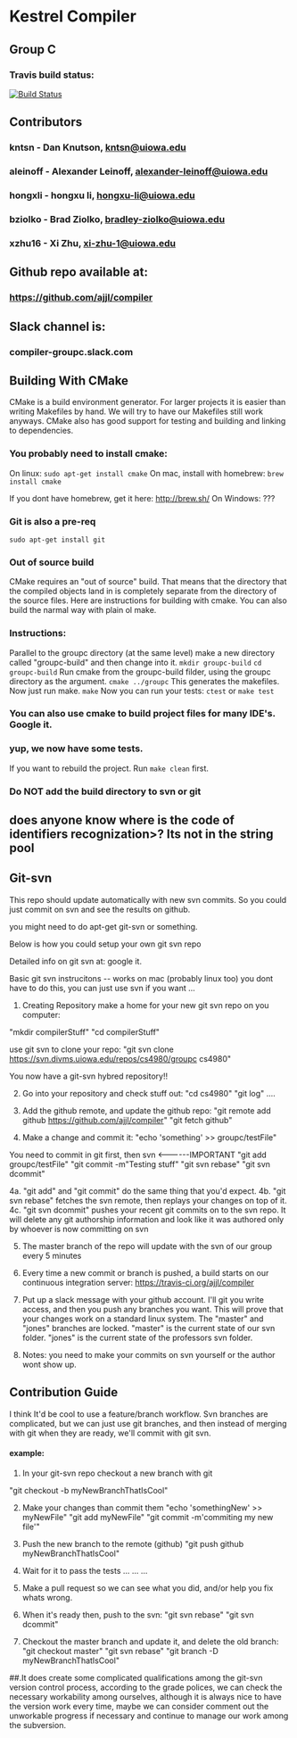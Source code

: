 # Kestrel Compiler
## Group C

### Travis build status:
[![Build Status](https://travis-ci.org/ajjl/compiler.svg?branch=master)](https://travis-ci.org/ajjl/compiler)


## Contributors
###	kntsn - Dan Knutson, kntsn@uiowa.edu
###	aleinoff - Alexander Leinoff, alexander-leinoff@uiowa.edu
###	hongxli - hongxu li, hongxu-li@uiowa.edu
###	bziolko - Brad Ziolko, bradley-ziolko@uiowa.edu
###	xzhu16 - Xi Zhu, xi-zhu-1@uiowa.edu


## Github repo available at:
### https://github.com/ajjl/compiler

## Slack channel is:
### compiler-groupc.slack.com

## Building With CMake
CMake is a build environment generator. For larger projects it is easier than writing Makefiles by hand. We will try to have our Makefiles still work anyways. CMake also has good support for testing and building and linking to dependencies.

### You probably need to install cmake:
On linux: `sudo apt-get install cmake`
On mac, install with homebrew: `brew install cmake`

If you dont have homebrew, get it here: http://brew.sh/
On Windows: ???

### Git is also a pre-req
`sudo apt-get install git`

### Out of source build
CMake requires an "out of source" build. That means that the directory that the compiled objects land in is completely separate from the directory of the source files. Here are instructions for building with cmake. You can also build the narmal way with plain ol make.

### Instructions:
Parallel to the groupc directory (at the same level) make a new directory called "groupc-build" and then change into it.
`mkdir groupc-build`
`cd groupc-build`
Run cmake from the groupc-build filder, using the groupc directory as the argument.
`cmake ../groupc`
This generates the makefiles. Now just run make.
`make`
Now you can run your tests:
`ctest`
or 
`make test`

### You can also use cmake to build project files for many IDE's. Google it.

### yup, we now have some tests.

If you want to rebuild the project. Run `make clean` first.

### Do NOT add the build directory to svn or git
## does anyone know where is the code of identifiers recognization>? Its not in the string pool
## Git-svn
This repo should update automatically with new svn commits. So you could just
commit on svn and see the results on github.

you might need to do apt-get git-svn or something.

Below is how you could setup your own git svn repo

Detailed info on git svn at: google it.

Basic git svn instrucitons -- works on mac (probably linux too)
you dont have to do this, you can just use svn if you want ...

1. Creating Repository
make a home for your new git svn repo on you computer:

"mkdir compilerStuff"
"cd compilerStuff"

use git svn to clone your repo:
"git svn clone https://svn.divms.uiowa.edu/repos/cs4980/groupc cs4980"

You now have a git-svn hybred repository!!

2. Go into your repository and check stuff out:
"cd cs4980"
"git log"
....

3. Add the github remote, and update the github repo:
"git remote add github https://github.com/ajjl/compiler"
"git fetch github"

4. Make a change and commit it:
"echo 'something' >> groupc/testFile"

You need to commit in git first, then svn <------IMPORTANT
"git add groupc/testFile"
"git commit -m"Testing stuff"
"git svn rebase"
"git svn dcommit"

4a. "git add" and "git commit" do the same thing that you'd expect.
4b. "git svn rebase" fetches the svn remote, then replays your changes on top of it.
4c. "git svn dcommit" pushes your recent git commits on to the svn repo. It will delete any git authorship information and look like it was authored only by whoever is now committing on svn

5. The master branch of the repo will update with the svn of our group
every 5 minutes

6. Every time a new commit or branch is pushed, a build starts on our continuous integration server:
https://travis-ci.org/ajjl/compiler

7. Put up a slack message with your github account. I'll git you write access, and then you push any branches you want. This will prove that your changes work on a standard linux system. The "master" and "jones" branches are locked. "master" is the current state of our svn folder. "jones" is the current state of the professors svn folder.

8. Notes:
you need to make your commits on svn yourself or the author wont show up.


## Contribution Guide
I think It'd be cool to use a feature/branch workflow. Svn branches are complicated, but we can just use git branches, and then instead of merging with git when they are ready, we'll commit with git svn.

#### example:
1. In your git-svn repo checkout a new branch with git

"git checkout -b myNewBranchThatIsCool"

2. Make your changes than commit them
"echo 'somethingNew' >> myNewFile"
"git add myNewFile"
"git commit -m'commiting my new file'"

3. Push the new branch to the remote (github)
"git push github myNewBranchThatIsCool"

4. Wait for it to pass the tests
...
...
...

5. Make a pull request so we can see what you did, and/or help you fix whats wrong.

6. When it's ready then, push to the svn:
"git svn rebase"
"git svn dcommit"

7. Checkout the master branch and update it, and delete the old branch:
"git checkout master"
"git svn rebase"
"git branch -D myNewBranchThatIsCool"


##.It does create some complicated qualifications among the git-svn version control process, according to the grade polices, we can check the necessary workability among ourselves, although it is always nice to have the version work every time, maybe we can consider comment out the unworkable progress if necessary and continue to manage our work among the subversion. 
